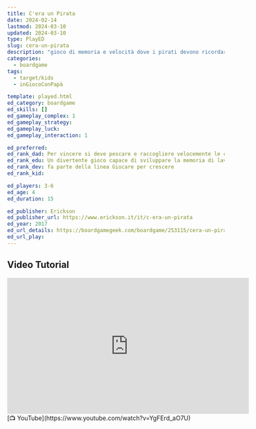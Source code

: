 ```yaml
---
title: C'era un Pirata
date: 2024-02-14
lastmod: 2024-03-10
updated: 2024-03-10
type: PlayED
slug: cera-un-pirata
description: "gioco di memoria e velocità dove i pirati devono ricordare e raccogliere gli oggetti del totem descritto dal capitano per conquistare il tesoro"
categories:
  - boardgame
tags:
  - target/kids
  - inGiocoConPapà

template: played.html
ed_category: boardgame
ed_skills: []
ed_gameplay_complex: 1
ed_gameplay_strategy: 
ed_gameplay_luck: 
ed_gameplay_interaction: 1

ed_preferred: 
ed_rank_dad: Per vincere si deve pescare e raccogliere velocemente le carte, superare gli avversari e costruire il totem
ed_rank_edu: Un divertente gioco capace di sviluppare la memoria di lavoro, l’attenzione, l’ascolto e la pianificazione.
ed_rank_dev: fa parte della linea Giocare per crescere
ed_rank_kid: 

ed_players: 3-6
ed_age: 4
ed_duration: 15

ed_publisher: Erickson
ed_publisher_url: https://www.erickson.it/it/c-era-un-pirata
ed_year: 2017
ed_url_details: https://boardgamegeek.com/boardgame/253115/cera-un-pirata
ed_url_play: 
---
```


## Video Tutorial

<iframe width="560" height="315" src="https://www.youtube-nocookie.com/embed/YgFErd_aO7U?si=ETS8vt03Ab7QS4Q5" title="YouTube video player" frameborder="0" allow="accelerometer; autoplay; clipboard-write; encrypted-media; gyroscope; picture-in-picture; web-share" allowfullscreen></iframe>
[📺 YouTube](https://www.youtube.com/watch?v=YgFErd_aO7U)
